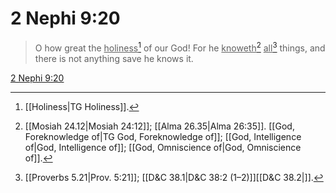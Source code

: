 # 2 Nephi 9:20

> O how great the <u>holiness</u>[^a] of our God! For he <u>knoweth</u>[^b] <u>all</u>[^c] things, and there is not anything save he knows it.

[2 Nephi 9:20](https://www.churchofjesuschrist.org/study/scriptures/bofm/2-ne/9?lang=eng&id=p20#p20)


[^a]: [[Holiness|TG Holiness]].  
[^b]: [[Mosiah 24.12|Mosiah 24:12]]; [[Alma 26.35|Alma 26:35]]. [[God, Foreknowledge of|TG God, Foreknowledge of]]; [[God, Intelligence of|God, Intelligence of]]; [[God, Omniscience of|God, Omniscience of]].  
[^c]: [[Proverbs 5.21|Prov. 5:21]]; [[D&C 38.1|D&C 38:2 (1–2)]][[D&C 38.2|]].  
